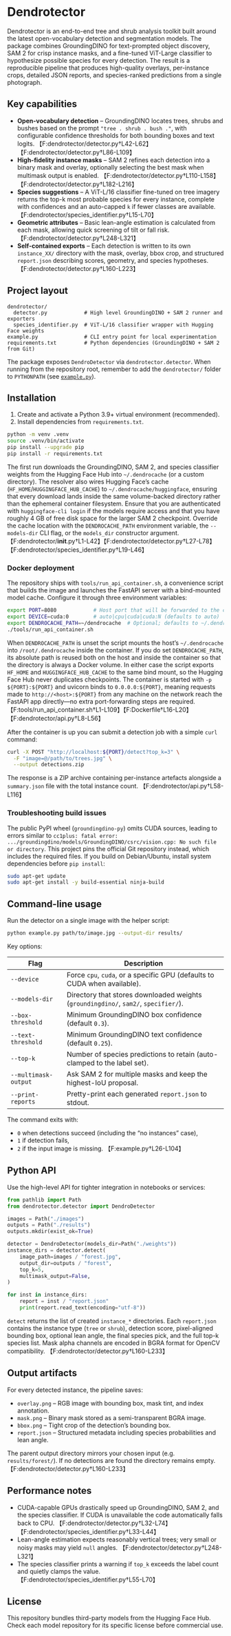 # Dendrotector

Dendrotector is an end-to-end tree and shrub analysis toolkit built around the
latest open-vocabulary detection and segmentation models. The package combines
GroundingDINO for text-prompted object discovery, SAM 2 for crisp instance
masks, and a fine-tuned ViT-Large classifier to hypothesize possible species
for every detection. The result is a reproducible pipeline that produces
high-quality overlays, per-instance crops, detailed JSON reports, and
species-ranked predictions from a single photograph.

## Key capabilities

- **Open-vocabulary detection** – GroundingDINO locates trees, shrubs and bushes
  based on the prompt `"tree . shrub . bush ."`, with configurable confidence
  thresholds for both bounding boxes and text logits. 【F:dendrotector/detector.py†L42-L62】【F:dendrotector/detector.py†L86-L109】
- **High-fidelity instance masks** – SAM 2 refines each detection into a binary
  mask and overlay, optionally selecting the best mask when multimask output is
  enabled. 【F:dendrotector/detector.py†L110-L158】【F:dendrotector/detector.py†L182-L216】
- **Species suggestions** – A ViT-L/16 classifier fine-tuned on tree imagery
  returns the top-k most probable species for every instance, complete with
  confidences and an auto-capped `k` if fewer classes are available. 【F:dendrotector/species_identifier.py†L15-L70】
- **Geometric attributes** – Basic lean-angle estimation is calculated from each
  mask, allowing quick screening of tilt or fall risk. 【F:dendrotector/detector.py†L248-L321】
- **Self-contained exports** – Each detection is written to its own
  `instance_XX/` directory with the mask, overlay, bbox crop, and structured
  `report.json` describing scores, geometry, and species hypotheses. 【F:dendrotector/detector.py†L160-L223】

## Project layout

```
dendrotector/
  detector.py            # High level GroundingDINO + SAM 2 runner and exporters
  species_identifier.py  # ViT-L/16 classifier wrapper with Hugging Face weights
example.py               # CLI entry point for local experimentation
requirements.txt         # Python dependencies (GroundingDINO + SAM 2 from Git)
```

The package exposes `DendroDetector` via `dendrotector.detector`. When running
from the repository root, remember to add the `dendrotector/` folder to
`PYTHONPATH` (see [`example.py`](example.py)).

## Installation

1. Create and activate a Python 3.9+ virtual environment (recommended).
2. Install dependencies from `requirements.txt`.

```bash
python -m venv .venv
source .venv/bin/activate
pip install --upgrade pip
pip install -r requirements.txt
```

The first run downloads the GroundingDINO, SAM 2, and species classifier weights
from the Hugging Face Hub into `~/.dendrocache` (or a custom directory). The
resolver also wires Hugging Face’s cache (`HF_HOME`/`HUGGINGFACE_HUB_CACHE`) to
`~/.dendrocache/huggingface`, ensuring that every download lands inside the same
volume-backed directory rather than the ephemeral container filesystem. Ensure
that you are authenticated with `huggingface-cli login` if the models require
access and that you have roughly 4 GB of free disk space for the larger SAM 2
checkpoint. Override the cache location with the `DENDROCACHE_PATH`
environment variable, the `--models-dir` CLI flag, or the `models_dir`
constructor argument. 【F:dendrotector/__init__.py†L1-L42】【F:dendrotector/detector.py†L27-L78】【F:dendrotector/species_identifier.py†L19-L46】

### Docker deployment

The repository ships with `tools/run_api_container.sh`, a convenience script
that builds the image and launches the FastAPI server with a bind-mounted model
cache. Configure it through three environment variables:

```bash
export PORT=8080            # Host port that will be forwarded to the container
export DEVICE=cuda:0        # auto|cpu|cuda|cuda:N (defaults to auto)
export DENDROCACHE_PATH=~/dendrocache  # Optional; defaults to ~/.dendrocache
./tools/run_api_container.sh
```

When `DENDROCACHE_PATH` is unset the script mounts the host’s
`~/.dendrocache` into `/root/.dendrocache` inside the container. If you do set
`DENDROCACHE_PATH`, its absolute path is reused both on the host and inside the
container so that the directory is always a Docker volume. In either case the
script exports `HF_HOME` and `HUGGINGFACE_HUB_CACHE` to the same bind mount, so
the Hugging Face Hub never duplicates checkpoints. The container is started with
`-p ${PORT}:${PORT}` and uvicorn binds to `0.0.0.0:${PORT}`, meaning requests
made to `http://<host>:${PORT}` from any machine on the network reach the
FastAPI app directly—no extra port-forwarding steps are required. 【F:tools/run_api_container.sh†L1-L109】【F:Dockerfile†L16-L20】【F:dendrotector/api.py†L8-L56】

After the container is up you can submit a detection job with a simple `curl`
command:

```bash
curl -X POST "http://localhost:${PORT}/detect?top_k=3" \
  -F "image=@/path/to/trees.jpg" \
  --output detections.zip
```

The response is a ZIP archive containing per-instance artefacts alongside a
`summary.json` file with the total instance count. 【F:dendrotector/api.py†L58-L116】

### Troubleshooting build issues

The public PyPI wheel (`groundingdino-py`) omits CUDA sources, leading to
errors similar to
`cc1plus: fatal error: .../groundingdino/models/GroundingDINO/csrc/vision.cpp: No such file or directory`.
This project pins the official Git repository instead, which includes the
required files. If you build on Debian/Ubuntu, install system dependencies
before `pip install`:

```bash
sudo apt-get update
sudo apt-get install -y build-essential ninja-build
```

## Command-line usage

Run the detector on a single image with the helper script:

```bash
python example.py path/to/image.jpg --output-dir results/
```

Key options:

| Flag | Description |
| ---- | ----------- |
| `--device` | Force `cpu`, `cuda`, or a specific GPU (defaults to CUDA when available). |
| `--models-dir` | Directory that stores downloaded weights (`groundingdino/`, `sam2/`, `specifier/`). |
| `--box-threshold` | Minimum GroundingDINO box confidence (default `0.3`). |
| `--text-threshold` | Minimum GroundingDINO text confidence (default `0.25`). |
| `--top-k` | Number of species predictions to retain (auto-clamped to the label set). |
| `--multimask-output` | Ask SAM 2 for multiple masks and keep the highest-IoU proposal. |
| `--print-reports` | Pretty-print each generated `report.json` to stdout. |

The command exits with:
- `0` when detections succeed (including the “no instances” case),
- `1` if detection fails,
- `2` if the input image is missing. 【F:example.py†L26-L104】

## Python API

Use the high-level API for tighter integration in notebooks or services:

```python
from pathlib import Path
from dendrotector.detector import DendroDetector

images = Path("./images")
outputs = Path("./results")
outputs.mkdir(exist_ok=True)

detector = DendroDetector(models_dir=Path("./weights"))
instance_dirs = detector.detect(
    image_path=images / "forest.jpg",
    output_dir=outputs / "forest",
    top_k=5,
    multimask_output=False,
)

for inst in instance_dirs:
    report = inst / "report.json"
    print(report.read_text(encoding="utf-8"))
```

`detect` returns the list of created `instance_*` directories. Each `report.json`
contains the instance type (`tree` or `shrub`), detection score, pixel-aligned
bounding box, optional lean angle, the final species pick, and the full top-k
species list. Mask alpha channels are encoded in BGRA format for OpenCV
compatibility. 【F:dendrotector/detector.py†L160-L233】

## Output artifacts

For every detected instance, the pipeline saves:

- `overlay.png` – RGB image with bounding box, mask tint, and index annotation.
- `mask.png` – Binary mask stored as a semi-transparent BGRA image.
- `bbox.png` – Tight crop of the detection’s bounding box.
- `report.json` – Structured metadata including species probabilities and lean
  angle.

The parent output directory mirrors your chosen input (e.g. `results/forest/`).
If no detections are found the directory remains empty. 【F:dendrotector/detector.py†L160-L233】

## Performance notes

- CUDA-capable GPUs drastically speed up GroundingDINO, SAM 2, and the species
  classifier. If CUDA is unavailable the code automatically falls back to CPU. 【F:dendrotector/detector.py†L32-L74】【F:dendrotector/species_identifier.py†L33-L44】
- Lean-angle estimation expects reasonably vertical trees; very small or noisy
  masks may yield `null` angles. 【F:dendrotector/detector.py†L248-L321】
- The species classifier prints a warning if `top_k` exceeds the label count and
  quietly clamps the value. 【F:dendrotector/species_identifier.py†L55-L70】

## License

This repository bundles third-party models from the Hugging Face Hub. Check each
model repository for its specific license before commercial use.

